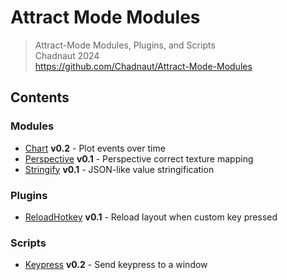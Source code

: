 # Attract Mode Modules

> Attract-Mode Modules, Plugins, and Scripts  
> Chadnaut 2024  
> https://github.com/Chadnaut/Attract-Mode-Modules

## Contents

### Modules

- [Chart](./modules/chart/README.md) **v0.2** - Plot events over time
- [Perspective](./modules/perspective/README.md) **v0.1** - Perspective correct texture mapping
- [Stringify](./modules/stringify/README.md) **v0.1** - JSON-like value stringification

### Plugins

- [ReloadHotkey](./plugins/ReloadHotkey/README.md) **v0.1** - Reload layout when custom key pressed

### Scripts

- [Keypress](./scripts/keypress/README.md) **v0.2** - Send keypress to a window